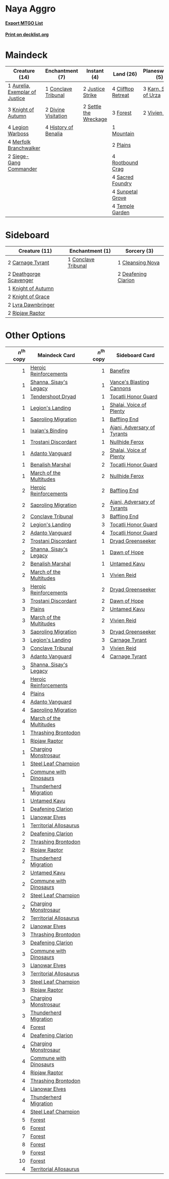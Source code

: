 # Naya Aggro

#### [Export MTGO List](../collection/Naya%20Aggro/Naya%20Aggro.txt)
#### [Print on decklist.org](http://decklist.org/?deckmain=1%09Aurelia,%20Exemplar%20of%20Justice%0A4%09Clifftop%20Retreat%0A1%09Conclave%20Tribunal%0A2%09Divine%20Visitation%0A3%09Forest%0A4%09History%20of%20Benalia%0A2%09Justice%20Strike%0A3%09Karn,%20Scion%20of%20Urza%0A3%09Knight%20of%20Autumn%0A2%09Lava%20Coil%0A4%09Legion%20Warboss%0A4%09Merfolk%20Branchwalker%0A1%09Mountain%0A2%09Plains%0A2%09Response%20/%20Resurgence%0A4%09Rootbound%20Crag%0A4%09Sacred%20Foundry%0A2%09Settle%20the%20Wreckage%0A2%09Siege-Gang%20Commander%0A4%09Sunpetal%20Grove%0A4%09Temple%20Garden%0A2%09Vivien%20Reid&deckside=2%09Carnage%20Tyrant%0A1%09Cleansing%20Nova%0A1%09Conclave%20Tribunal%0A2%09Deafening%20Clarion%0A2%09Deathgorge%20Scavenger%0A1%09Knight%20of%20Autumn%0A2%09Knight%20of%20Grace%0A2%09Lyra%20Dawnbringer%0A2%09Ripjaw%20Raptor)
# Maindeck

|                                              Creature (14)                                              |                                        Enchantment (7)                                        |                                          Instant (4)                                           |                                          Land (26)                                          |                                        Planeswalker (5)                                        |                                     Sorcery (2)                                      |      Unknown (2)      |
|---------------------------------------------------------------------------------------------------------|-----------------------------------------------------------------------------------------------|------------------------------------------------------------------------------------------------|---------------------------------------------------------------------------------------------|------------------------------------------------------------------------------------------------|--------------------------------------------------------------------------------------|-----------------------|
|1 [Aurelia, Exemplar of Justice](http://gatherer.wizards.com/Pages/Card/Details.aspx?multiverseid=452903)|1 [Conclave Tribunal](http://gatherer.wizards.com/Pages/Card/Details.aspx?multiverseid=452756) |2 [Justice Strike](http://gatherer.wizards.com/Pages/Card/Details.aspx?multiverseid=452932)     |4 [Clifftop Retreat](http://gatherer.wizards.com/Pages/Card/Details.aspx?multiverseid=241980)|3 [Karn, Scion of Urza](http://gatherer.wizards.com/Pages/Card/Details.aspx?multiverseid=442889)|2 [Lava Coil](http://gatherer.wizards.com/Pages/Card/Details.aspx?multiverseid=452858)|2 Response / Resurgence|
|3 [Knight of Autumn](http://gatherer.wizards.com/Pages/Card/Details.aspx?multiverseid=452933)            |2 [Divine Visitation](http://gatherer.wizards.com/Pages/Card/Details.aspx?multiverseid=452760) |2 [Settle the Wreckage](http://gatherer.wizards.com/Pages/Card/Details.aspx?multiverseid=435186)|3 [Forest](http://gatherer.wizards.com/Pages/Card/Details.aspx?multiverseid=439605)          |2 [Vivien Reid](http://gatherer.wizards.com/Pages/Card/Details.aspx?multiverseid=447344)        |                                                                                      |                       |
|4 [Legion Warboss](http://gatherer.wizards.com/Pages/Card/Details.aspx?multiverseid=452859)              |4 [History of Benalia](http://gatherer.wizards.com/Pages/Card/Details.aspx?multiverseid=442909)|                                                                                                |1 [Mountain](http://gatherer.wizards.com/Pages/Card/Details.aspx?multiverseid=439604)        |                                                                                                |                                                                                      |                       |
|4 [Merfolk Branchwalker](http://gatherer.wizards.com/Pages/Card/Details.aspx?multiverseid=435353)        |                                                                                               |                                                                                                |2 [Plains](http://gatherer.wizards.com/Pages/Card/Details.aspx?multiverseid=439601)          |                                                                                                |                                                                                      |                       |
|2 [Siege-Gang Commander](http://gatherer.wizards.com/Pages/Card/Details.aspx?multiverseid=413689)        |                                                                                               |                                                                                                |4 [Rootbound Crag](http://gatherer.wizards.com/Pages/Card/Details.aspx?multiverseid=208042)  |                                                                                                |                                                                                      |                       |
|                                                                                                         |                                                                                               |                                                                                                |4 [Sacred Foundry](http://gatherer.wizards.com/Pages/Card/Details.aspx?multiverseid=405106)  |                                                                                                |                                                                                      |                       |
|                                                                                                         |                                                                                               |                                                                                                |4 [Sunpetal Grove](http://gatherer.wizards.com/Pages/Card/Details.aspx?multiverseid=420946)  |                                                                                                |                                                                                      |                       |
|                                                                                                         |                                                                                               |                                                                                                |4 [Temple Garden](http://gatherer.wizards.com/Pages/Card/Details.aspx?multiverseid=405112)   |                                                                                                |                                                                                      |                       |


# Sideboard

|                                          Creature (11)                                          |                                       Enchantment (1)                                        |                                         Sorcery (3)                                          |
|-------------------------------------------------------------------------------------------------|----------------------------------------------------------------------------------------------|----------------------------------------------------------------------------------------------|
|2 [Carnage Tyrant](http://gatherer.wizards.com/Pages/Card/Details.aspx?multiverseid=435334)      |1 [Conclave Tribunal](http://gatherer.wizards.com/Pages/Card/Details.aspx?multiverseid=452756)|1 [Cleansing Nova](http://gatherer.wizards.com/Pages/Card/Details.aspx?multiverseid=447145)   |
|2 [Deathgorge Scavenger](http://gatherer.wizards.com/Pages/Card/Details.aspx?multiverseid=435339)|                                                                                              |2 [Deafening Clarion](http://gatherer.wizards.com/Pages/Card/Details.aspx?multiverseid=452915)|
|1 [Knight of Autumn](http://gatherer.wizards.com/Pages/Card/Details.aspx?multiverseid=452933)    |                                                                                              |                                                                                              |
|2 [Knight of Grace](http://gatherer.wizards.com/Pages/Card/Details.aspx?multiverseid=442911)     |                                                                                              |                                                                                              |
|2 [Lyra Dawnbringer](http://gatherer.wizards.com/Pages/Card/Details.aspx?multiverseid=442914)    |                                                                                              |                                                                                              |
|2 [Ripjaw Raptor](http://gatherer.wizards.com/Pages/Card/Details.aspx?multiverseid=435359)       |                                                                                              |                                                                                              |


# Other Options

|*n*<sup>th</sup> copy|                                          Maindeck Card                                           |*n*<sup>th</sup> copy|                                            Sideboard Card                                            |
|--------------------:|--------------------------------------------------------------------------------------------------|--------------------:|------------------------------------------------------------------------------------------------------|
|                    1|[Heroic Reinforcements](http://gatherer.wizards.com/Pages/Card/Details.aspx?multiverseid=447353)  |                    1|[Banefire](http://gatherer.wizards.com/Pages/Card/Details.aspx?multiverseid=397676)                   |
|                    1|[Shanna, Sisay's Legacy](http://gatherer.wizards.com/Pages/Card/Details.aspx?multiverseid=443092) |                    1|[Vance's Blasting Cannons](http://gatherer.wizards.com/Pages/Card/Details.aspx?multiverseid=435327)   |
|                    1|[Tendershoot Dryad](http://gatherer.wizards.com/Pages/Card/Details.aspx?multiverseid=439804)      |                    1|[Tocatli Honor Guard](http://gatherer.wizards.com/Pages/Card/Details.aspx?multiverseid=435194)        |
|                    1|[Legion's Landing](http://gatherer.wizards.com/Pages/Card/Details.aspx?multiverseid=435173)       |                    1|[Shalai, Voice of Plenty](http://gatherer.wizards.com/Pages/Card/Details.aspx?multiverseid=442923)    |
|                    1|[Saproling Migration](http://gatherer.wizards.com/Pages/Card/Details.aspx?multiverseid=443066)    |                    1|[Baffling End](http://gatherer.wizards.com/Pages/Card/Details.aspx?multiverseid=439658)               |
|                    1|[Ixalan's Binding](http://gatherer.wizards.com/Pages/Card/Details.aspx?multiverseid=435168)       |                    1|[Ajani, Adversary of Tyrants](http://gatherer.wizards.com/Pages/Card/Details.aspx?multiverseid=447139)|
|                    1|[Trostani Discordant](http://gatherer.wizards.com/Pages/Card/Details.aspx?multiverseid=452958)    |                    1|[Nullhide Ferox](http://gatherer.wizards.com/Pages/Card/Details.aspx?multiverseid=452888)             |
|                    1|[Adanto Vanguard](http://gatherer.wizards.com/Pages/Card/Details.aspx?multiverseid=435152)        |                    2|[Shalai, Voice of Plenty](http://gatherer.wizards.com/Pages/Card/Details.aspx?multiverseid=442923)    |
|                    1|[Benalish Marshal](http://gatherer.wizards.com/Pages/Card/Details.aspx?multiverseid=442894)       |                    2|[Tocatli Honor Guard](http://gatherer.wizards.com/Pages/Card/Details.aspx?multiverseid=435194)        |
|                    1|[March of the Multitudes](http://gatherer.wizards.com/Pages/Card/Details.aspx?multiverseid=452938)|                    2|[Nullhide Ferox](http://gatherer.wizards.com/Pages/Card/Details.aspx?multiverseid=452888)             |
|                    2|[Heroic Reinforcements](http://gatherer.wizards.com/Pages/Card/Details.aspx?multiverseid=447353)  |                    2|[Baffling End](http://gatherer.wizards.com/Pages/Card/Details.aspx?multiverseid=439658)               |
|                    2|[Saproling Migration](http://gatherer.wizards.com/Pages/Card/Details.aspx?multiverseid=443066)    |                    2|[Ajani, Adversary of Tyrants](http://gatherer.wizards.com/Pages/Card/Details.aspx?multiverseid=447139)|
|                    2|[Conclave Tribunal](http://gatherer.wizards.com/Pages/Card/Details.aspx?multiverseid=452756)      |                    3|[Baffling End](http://gatherer.wizards.com/Pages/Card/Details.aspx?multiverseid=439658)               |
|                    2|[Legion's Landing](http://gatherer.wizards.com/Pages/Card/Details.aspx?multiverseid=435173)       |                    3|[Tocatli Honor Guard](http://gatherer.wizards.com/Pages/Card/Details.aspx?multiverseid=435194)        |
|                    2|[Adanto Vanguard](http://gatherer.wizards.com/Pages/Card/Details.aspx?multiverseid=435152)        |                    4|[Tocatli Honor Guard](http://gatherer.wizards.com/Pages/Card/Details.aspx?multiverseid=435194)        |
|                    2|[Trostani Discordant](http://gatherer.wizards.com/Pages/Card/Details.aspx?multiverseid=452958)    |                    1|[Dryad Greenseeker](http://gatherer.wizards.com/Pages/Card/Details.aspx?multiverseid=447314)          |
|                    2|[Shanna, Sisay's Legacy](http://gatherer.wizards.com/Pages/Card/Details.aspx?multiverseid=443092) |                    1|[Dawn of Hope](http://gatherer.wizards.com/Pages/Card/Details.aspx?multiverseid=452758)               |
|                    2|[Benalish Marshal](http://gatherer.wizards.com/Pages/Card/Details.aspx?multiverseid=442894)       |                    1|[Untamed Kavu](http://gatherer.wizards.com/Pages/Card/Details.aspx?multiverseid=443074)               |
|                    2|[March of the Multitudes](http://gatherer.wizards.com/Pages/Card/Details.aspx?multiverseid=452938)|                    1|[Vivien Reid](http://gatherer.wizards.com/Pages/Card/Details.aspx?multiverseid=447344)                |
|                    3|[Heroic Reinforcements](http://gatherer.wizards.com/Pages/Card/Details.aspx?multiverseid=447353)  |                    2|[Dryad Greenseeker](http://gatherer.wizards.com/Pages/Card/Details.aspx?multiverseid=447314)          |
|                    3|[Trostani Discordant](http://gatherer.wizards.com/Pages/Card/Details.aspx?multiverseid=452958)    |                    2|[Dawn of Hope](http://gatherer.wizards.com/Pages/Card/Details.aspx?multiverseid=452758)               |
|                    3|[Plains](http://gatherer.wizards.com/Pages/Card/Details.aspx?multiverseid=439601)                 |                    2|[Untamed Kavu](http://gatherer.wizards.com/Pages/Card/Details.aspx?multiverseid=443074)               |
|                    3|[March of the Multitudes](http://gatherer.wizards.com/Pages/Card/Details.aspx?multiverseid=452938)|                    2|[Vivien Reid](http://gatherer.wizards.com/Pages/Card/Details.aspx?multiverseid=447344)                |
|                    3|[Saproling Migration](http://gatherer.wizards.com/Pages/Card/Details.aspx?multiverseid=443066)    |                    3|[Dryad Greenseeker](http://gatherer.wizards.com/Pages/Card/Details.aspx?multiverseid=447314)          |
|                    3|[Legion's Landing](http://gatherer.wizards.com/Pages/Card/Details.aspx?multiverseid=435173)       |                    3|[Carnage Tyrant](http://gatherer.wizards.com/Pages/Card/Details.aspx?multiverseid=435334)             |
|                    3|[Conclave Tribunal](http://gatherer.wizards.com/Pages/Card/Details.aspx?multiverseid=452756)      |                    3|[Vivien Reid](http://gatherer.wizards.com/Pages/Card/Details.aspx?multiverseid=447344)                |
|                    3|[Adanto Vanguard](http://gatherer.wizards.com/Pages/Card/Details.aspx?multiverseid=435152)        |                    4|[Carnage Tyrant](http://gatherer.wizards.com/Pages/Card/Details.aspx?multiverseid=435334)             |
|                    3|[Shanna, Sisay's Legacy](http://gatherer.wizards.com/Pages/Card/Details.aspx?multiverseid=443092) |                     |                                                                                                      |
|                    4|[Heroic Reinforcements](http://gatherer.wizards.com/Pages/Card/Details.aspx?multiverseid=447353)  |                     |                                                                                                      |
|                    4|[Plains](http://gatherer.wizards.com/Pages/Card/Details.aspx?multiverseid=439601)                 |                     |                                                                                                      |
|                    4|[Adanto Vanguard](http://gatherer.wizards.com/Pages/Card/Details.aspx?multiverseid=435152)        |                     |                                                                                                      |
|                    4|[Saproling Migration](http://gatherer.wizards.com/Pages/Card/Details.aspx?multiverseid=443066)    |                     |                                                                                                      |
|                    4|[March of the Multitudes](http://gatherer.wizards.com/Pages/Card/Details.aspx?multiverseid=452938)|                     |                                                                                                      |
|                    1|[Thrashing Brontodon](http://gatherer.wizards.com/Pages/Card/Details.aspx?multiverseid=439805)    |                     |                                                                                                      |
|                    1|[Ripjaw Raptor](http://gatherer.wizards.com/Pages/Card/Details.aspx?multiverseid=435359)          |                     |                                                                                                      |
|                    1|[Charging Monstrosaur](http://gatherer.wizards.com/Pages/Card/Details.aspx?multiverseid=435292)   |                     |                                                                                                      |
|                    1|[Steel Leaf Champion](http://gatherer.wizards.com/Pages/Card/Details.aspx?multiverseid=443070)    |                     |                                                                                                      |
|                    1|[Commune with Dinosaurs](http://gatherer.wizards.com/Pages/Card/Details.aspx?multiverseid=435336) |                     |                                                                                                      |
|                    1|[Thunderherd Migration](http://gatherer.wizards.com/Pages/Card/Details.aspx?multiverseid=439806)  |                     |                                                                                                      |
|                    1|[Untamed Kavu](http://gatherer.wizards.com/Pages/Card/Details.aspx?multiverseid=443074)           |                     |                                                                                                      |
|                    1|[Deafening Clarion](http://gatherer.wizards.com/Pages/Card/Details.aspx?multiverseid=452915)      |                     |                                                                                                      |
|                    1|[Llanowar Elves](http://gatherer.wizards.com/Pages/Card/Details.aspx?multiverseid=413717)         |                     |                                                                                                      |
|                    1|[Territorial Allosaurus](http://gatherer.wizards.com/Pages/Card/Details.aspx?multiverseid=443072) |                     |                                                                                                      |
|                    2|[Deafening Clarion](http://gatherer.wizards.com/Pages/Card/Details.aspx?multiverseid=452915)      |                     |                                                                                                      |
|                    2|[Thrashing Brontodon](http://gatherer.wizards.com/Pages/Card/Details.aspx?multiverseid=439805)    |                     |                                                                                                      |
|                    2|[Ripjaw Raptor](http://gatherer.wizards.com/Pages/Card/Details.aspx?multiverseid=435359)          |                     |                                                                                                      |
|                    2|[Thunderherd Migration](http://gatherer.wizards.com/Pages/Card/Details.aspx?multiverseid=439806)  |                     |                                                                                                      |
|                    2|[Untamed Kavu](http://gatherer.wizards.com/Pages/Card/Details.aspx?multiverseid=443074)           |                     |                                                                                                      |
|                    2|[Commune with Dinosaurs](http://gatherer.wizards.com/Pages/Card/Details.aspx?multiverseid=435336) |                     |                                                                                                      |
|                    2|[Steel Leaf Champion](http://gatherer.wizards.com/Pages/Card/Details.aspx?multiverseid=443070)    |                     |                                                                                                      |
|                    2|[Charging Monstrosaur](http://gatherer.wizards.com/Pages/Card/Details.aspx?multiverseid=435292)   |                     |                                                                                                      |
|                    2|[Territorial Allosaurus](http://gatherer.wizards.com/Pages/Card/Details.aspx?multiverseid=443072) |                     |                                                                                                      |
|                    2|[Llanowar Elves](http://gatherer.wizards.com/Pages/Card/Details.aspx?multiverseid=413717)         |                     |                                                                                                      |
|                    3|[Thrashing Brontodon](http://gatherer.wizards.com/Pages/Card/Details.aspx?multiverseid=439805)    |                     |                                                                                                      |
|                    3|[Deafening Clarion](http://gatherer.wizards.com/Pages/Card/Details.aspx?multiverseid=452915)      |                     |                                                                                                      |
|                    3|[Commune with Dinosaurs](http://gatherer.wizards.com/Pages/Card/Details.aspx?multiverseid=435336) |                     |                                                                                                      |
|                    3|[Llanowar Elves](http://gatherer.wizards.com/Pages/Card/Details.aspx?multiverseid=413717)         |                     |                                                                                                      |
|                    3|[Territorial Allosaurus](http://gatherer.wizards.com/Pages/Card/Details.aspx?multiverseid=443072) |                     |                                                                                                      |
|                    3|[Steel Leaf Champion](http://gatherer.wizards.com/Pages/Card/Details.aspx?multiverseid=443070)    |                     |                                                                                                      |
|                    3|[Ripjaw Raptor](http://gatherer.wizards.com/Pages/Card/Details.aspx?multiverseid=435359)          |                     |                                                                                                      |
|                    3|[Charging Monstrosaur](http://gatherer.wizards.com/Pages/Card/Details.aspx?multiverseid=435292)   |                     |                                                                                                      |
|                    3|[Thunderherd Migration](http://gatherer.wizards.com/Pages/Card/Details.aspx?multiverseid=439806)  |                     |                                                                                                      |
|                    4|[Forest](http://gatherer.wizards.com/Pages/Card/Details.aspx?multiverseid=439605)                 |                     |                                                                                                      |
|                    4|[Deafening Clarion](http://gatherer.wizards.com/Pages/Card/Details.aspx?multiverseid=452915)      |                     |                                                                                                      |
|                    4|[Charging Monstrosaur](http://gatherer.wizards.com/Pages/Card/Details.aspx?multiverseid=435292)   |                     |                                                                                                      |
|                    4|[Commune with Dinosaurs](http://gatherer.wizards.com/Pages/Card/Details.aspx?multiverseid=435336) |                     |                                                                                                      |
|                    4|[Ripjaw Raptor](http://gatherer.wizards.com/Pages/Card/Details.aspx?multiverseid=435359)          |                     |                                                                                                      |
|                    4|[Thrashing Brontodon](http://gatherer.wizards.com/Pages/Card/Details.aspx?multiverseid=439805)    |                     |                                                                                                      |
|                    4|[Llanowar Elves](http://gatherer.wizards.com/Pages/Card/Details.aspx?multiverseid=413717)         |                     |                                                                                                      |
|                    4|[Thunderherd Migration](http://gatherer.wizards.com/Pages/Card/Details.aspx?multiverseid=439806)  |                     |                                                                                                      |
|                    4|[Steel Leaf Champion](http://gatherer.wizards.com/Pages/Card/Details.aspx?multiverseid=443070)    |                     |                                                                                                      |
|                    5|[Forest](http://gatherer.wizards.com/Pages/Card/Details.aspx?multiverseid=439605)                 |                     |                                                                                                      |
|                    6|[Forest](http://gatherer.wizards.com/Pages/Card/Details.aspx?multiverseid=439605)                 |                     |                                                                                                      |
|                    7|[Forest](http://gatherer.wizards.com/Pages/Card/Details.aspx?multiverseid=439605)                 |                     |                                                                                                      |
|                    8|[Forest](http://gatherer.wizards.com/Pages/Card/Details.aspx?multiverseid=439605)                 |                     |                                                                                                      |
|                    9|[Forest](http://gatherer.wizards.com/Pages/Card/Details.aspx?multiverseid=439605)                 |                     |                                                                                                      |
|                   10|[Forest](http://gatherer.wizards.com/Pages/Card/Details.aspx?multiverseid=439605)                 |                     |                                                                                                      |
|                    4|[Territorial Allosaurus](http://gatherer.wizards.com/Pages/Card/Details.aspx?multiverseid=443072) |                     |                                                                                                      |

